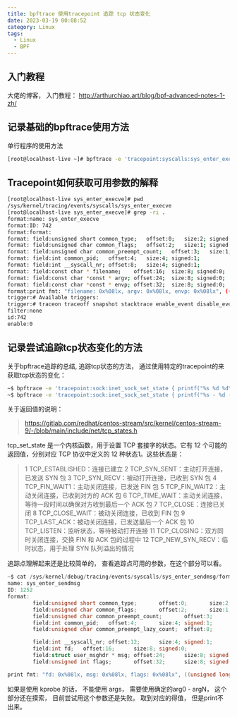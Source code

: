 ```yaml
---
title: bpftrace 使用tracepoint 追踪 tcp 状态变化
date: 2023-03-19 00:08:52
category: Linux
tags:
  - Linux
  - BPF
---
```

## 入门教程

大佬的博客， 入门教程： http://arthurchiao.art/blog/bpf-advanced-notes-1-zh/

## 记录基础的bpftrace使用方法

单行程序的使用方法

```bash
[root@localhost-live ~]# bpftrace -e 'tracepoint:syscalls:sys_enter_execve { printf("%s %s\n", comm, str(args->filename));}'
```

## Tracepoint如何获取可用参数的解释

```bash
[root@localhost-live sys_enter_execve]# pwd
/sys/kernel/tracing/events/syscalls/sys_enter_execve
[root@localhost-live sys_enter_execve]# grep -ri .
format:name: sys_enter_execve
format:ID: 742
format:format:
format:	field:unsigned short common_type;	offset:0;	size:2;	signed:0;
format:	field:unsigned char common_flags;	offset:2;	size:1;	signed:0;
format:	field:unsigned char common_preempt_count;	offset:3;	size:1;	signed:0;
format:	field:int common_pid;	offset:4;	size:4;	signed:1;
format:	field:int __syscall_nr;	offset:8;	size:4;	signed:1;
format:	field:const char * filename;	offset:16;	size:8;	signed:0;
format:	field:const char *const * argv;	offset:24;	size:8;	signed:0;
format:	field:const char *const * envp;	offset:32;	size:8;	signed:0;
format:print fmt: "filename: 0x%08lx, argv: 0x%08lx, envp: 0x%08lx", ((unsigned long)(REC->filename)), ((unsigned long)(REC->argv)), ((unsigned long)(REC->envp))
trigger:# Available triggers:
trigger:# traceon traceoff snapshot stacktrace enable_event disable_event enable_hist disable_hist hist
filter:none
id:742
enable:0
```

## 记录尝试追踪tcp状态变化的方法

关于bpftrace追踪的总结, 追踪tcp状态的方法， 通过使用特定的tracepoint的来获取tcp状态的变化： 

```bash
~$ bpftrace -e 'tracepoint:sock:inet_sock_set_state { printf("%s %d %d\n", comm, pid, args->newstate); }'
~$ bpftrace -e 'tracepoint:sock:inet_sock_set_state { printf("%s - %d -> %d - %d - %s\n",strftime("%H:%M:%S.%L", nsecs), args->oldstate, args->newstate, pid, comm); }'
```

关于返回值的说明： 
  > https://gitlab.com/redhat/centos-stream/src/kernel/centos-stream-9/-/blob/main/include/net/tcp_states.h  

tcp_set_state 是一个内核函数，用于设置 TCP 套接字的状态。它有 12 个可能的返回值，分别对应 TCP 协议中定义的 12 种状态1。这些状态是：
  > 1 TCP_ESTABLISHED：连接已建立
  > 2 TCP_SYN_SENT：主动打开连接，已发送 SYN 包
  > 3 TCP_SYN_RECV：被动打开连接，已收到 SYN 包
  > 4 TCP_FIN_WAIT1：主动关闭连接，已发送 FIN 包
  > 5 TCP_FIN_WAIT2：主动关闭连接，已收到对方的 ACK 包
  > 6 TCP_TIME_WAIT：主动关闭连接，等待一段时间以确保对方收到最后一个 ACK 包
  > 7 TCP_CLOSE：连接已关闭
  > 8 TCP_CLOSE_WAIT：被动关闭连接，已收到 FIN 包
  > 9 TCP_LAST_ACK：被动关闭连接，已发送最后一个 ACK 包
  > 10 TCP_LISTEN：监听状态，等待被动打开连接
  > 11 TCP_CLOSING：双方同时关闭连接，交换 FIN 和 ACK 包的过程中
  > 12 TCP_NEW_SYN_RECV：临时状态，用于处理 SYN 队列溢出的情况

追踪点理解起来还是比较简单的， 查看追踪点可用的参数，在这个部分可以看。 
```c
~$ cat /sys/kernel/debug/tracing/events/syscalls/sys_enter_sendmsg/format
name: sys_enter_sendmsg
ID: 1252
format:
        field:unsigned short common_type;       offset:0;       size:2; signed:0;
        field:unsigned char common_flags;       offset:2;       size:1; signed:0;
        field:unsigned char common_preempt_count;       offset:3;       size:1; signed:0;
        field:int common_pid;   offset:4;       size:4; signed:1;
        field:unsigned char common_preempt_lazy_count;  offset:8;       size:1; signed:0;

        field:int __syscall_nr; offset:12;      size:4; signed:1;
        field:int fd;   offset:16;      size:8; signed:0;
        field:struct user_msghdr * msg; offset:24;      size:8; signed:0;
        field:unsigned int flags;       offset:32;      size:8; signed:0;

print fmt: "fd: 0x%08lx, msg: 0x%08lx, flags: 0x%08lx", ((unsigned long)(REC->fd)), ((unsigned long)(REC->msg)), ((unsigned long)(REC->flags))
```

如果是使用 kprobe 的话， 不能使用 args， 需要使用确定的arg0 - argN， 这个部分还在摸索， 目前尝试用这个参数还是失败。 取到对应的得值， 但是print不出来。
